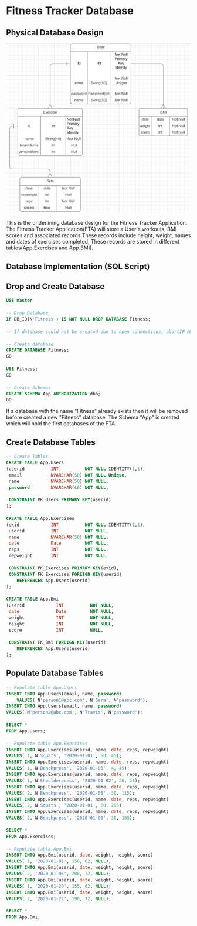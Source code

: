 # Fitness Tracker Database

## Physical Database Design

![Physical Database Design](ProjectStep6.JPG)

This is the underlining database design for the Fitness Tracker Application.
The Fitness Tracker Application(FTA) will store a User's workouts, BMI scores and associated records
These records include height, weight, names and dates of exercises completed.
These records are stored in different tables(App.Exercises and App.BMI).
## Database Implementation (SQL Script)

## Drop and Create Database
```sql
USE master

-- Drop Database
IF DB_ID(N'Fitness') IS NOT NULL DROP DATABASE Fitness;

-- If database could not be created due to open connections, abortIF @@ERROR = 3702    RAISERROR(N'Database cannot be dropped because there are still open connections.', 127, 127) WITH NOWAIT, LOG;

-- Create database
CREATE DATABASE Fitness; 
GO

USE Fitness;
GO

-- Create Schemas
CREATE SCHEMA App AUTHORIZATION dbo;
GO
```
If a database with the name "Fitness" already exists then it will be removed before created a new "Fitness" database. The Schema "App" is created which will hold the first databases of the FTA.

## Create Database Tables
```sql
-- Create Tables
CREATE TABLE App.Users
(userid          INT          NOT NULL IDENTITY(1,1),  
 email           NVARCHAR(50) NOT NULL Unique,  
 name            NVARCHAR(50) NOT NULL,  
 password        NVARCHAR(60) NOT NULL,  
 
 CONSTRAINT PK_Users PRIMARY KEY(userid)
);

CREATE TABLE App.Exercises
(exid            INT          NOT NULL IDENTITY(1,1),
 userid          INT          NOT NULL,  
 name            NVARCHAR(50) NOT NULL,  
 date            Date         NOT NULL,  
 reps            INT          NOT NULL,  
 repweight       INT          NOT NULL,  
 
 CONSTRAINT PK_Exercises PRIMARY KEY(exid),  
 CONSTRAINT FK_Exercises FOREIGN KEY(userid)    
    REFERENCES App.Users(userid)
);

CREATE TABLE App.Bmi
(userid            INT          NOT NULL,  
 date              Date         NOT NULL,  
 weight            INT          NOT NULL,  
 height            INT          NOT NULL,  
 score             INT          NULL,  
 
 CONSTRAINT FK_Bmi FOREIGN KEY(userid)    
    REFERENCES App.Users(userid)
);
```

## Populate Database Tables
```sql
-- Populate table App.Users
INSERT INTO App.Users(email, name, password)
    VALUES( N'person1@abc.com', N'Sara', N'password');
INSERT INTO App.Users(email, name, password)  
VALUES( N'person2@abc.com', N'Travis', N'password');

SELECT *
FROM App.Users;

-- Populate table App.Exercises
INSERT INTO App.Exercises(userid, name, date, reps, repweight)  
VALUES( 1, N'Squats', '2020-01-01', 50, 45);
INSERT INTO App.Exercises(userid, name, date, reps, repweight)  
VALUES( 1, N'Benchpress', '2020-01-05', 4, 45);
INSERT INTO App.Exercises(userid, name, date, reps, repweight)  
VALUES( 1, N'Shoulderpress', '2020-01-02', 20, 25);
INSERT INTO App.Exercises(userid, name, date, reps, repweight)  
VALUES( 2, N'Benchpress', '2020-01-05', 30, 115);
INSERT INTO App.Exercises(userid, name, date, reps, repweight)  
VALUES( 2, N'Squats', '2020-01-01', 60, 205);
INSERT INTO App.Exercises(userid, name, date, reps, repweight)  
VALUES( 2, N'Benchpress', '2020-01-06', 30, 185);

SELECT *
FROM App.Exercises;

-- Populate table App.Bmi
INSERT INTO App.Bmi(userid, date, weight, height, score)  
VALUES( 1, '2020-01-01', 150, 62, NULL);
INSERT INTO App.Bmi(userid, date, weight, height, score)  
VALUES( 2, '2020-01-05', 200, 72, NULL);
INSERT INTO App.Bmi(userid, date, weight, height, score)  
VALUES( 1, '2020-01-20', 155, 62, NULL);
INSERT INTO App.Bmi(userid, date, weight, height, score)  
VALUES( 2, '2020-01-22', 190, 72, NULL);

SELECT *
FROM App.Bmi;
```
